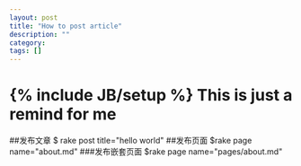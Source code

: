 ```yaml
---
layout: post
title: "How to post article"
description: ""
category: 
tags: []
---
```

{% include JB/setup %}
This is just a remind for me
================
##发布文章
    $ rake post title="hello world"
##发布页面
    $rake page name="about.md"
###发布嵌套页面
    $rake page name="pages/about.md"


